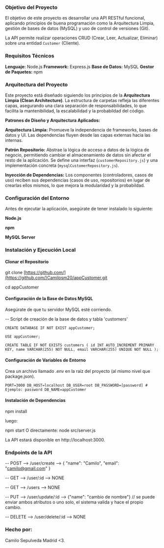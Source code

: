 ### Objetivo del Proyecto

El objetivo de este proyecto es desarrollar una API RESTful funcional, aplicando principios de buena programación como la Arquitectura Limpia, gestión de bases de datos (MySQL) y uso de control de versiones (Git).

La API permite realizar operaciones CRUD (Crear, Leer, Actualizar, Eliminar) sobre una entidad `Customer` (Cliente).

### Requisitos Técnicos

**Lenguaje:** Node.js
**Framework:** Express.js
**Base de Datos:** MySQL
**Gestor de Paquetes:** npm

### Arquitectura del Proyecto

Este proyecto está diseñado siguiendo los principios de la **Arquitectura Limpia (Clean Architecture)**. La estructura de carpetas refleja las diferentes capas, asegurando una clara separación de responsabilidades, lo que facilita la mantenibilidad, la escalabilidad y la probabildad del código.

**Patrones de Diseño y Arquitectura Aplicados:**

**Arquitectura Limpia:** Promueve la independencia de frameworks, bases de datos y UI. Las dependencias fluyen desde las capas externas hacia las internas.

**Patrón Repositorio:** Abstrae la lógica de acceso a datos de la lógica de negocio, permitiendo cambiar el almacenamiento de datos sin afectar el resto de la aplicación. Se define una interfaz (`customerRepository.js`) y una implementación concreta (`mysqlCustomerRepository.js`).

**Inyección de Dependencias:** Los componentes (controladores, casos de uso) reciben sus dependencias (casos de uso, repositorios) en lugar de crearlas ellos mismos, lo que mejora la modularidad y la probabildad.

### Configuración del Entorno

Antes de ejecutar la aplicación, asegúrate de tener instalado lo siguiente:

**Node.js**

**npm**

**MySQL Server**

### Instalación y Ejecución Local

#### Clonar el Repositorio

git clone [https://github.com/](https://github.com/)Camilosm20/appCustomer.git

cd appCustomer

#### Configuración de la Base de Datos MySQL

Asegúrate de que tu servidor MySQL esté corriendo.

-- Script de creación de la base de datos y tabla 'customers'

`CREATE DATABASE IF NOT EXIST appCustomer;`

`USE appCustomer;`

`CREATE TABLE IF NOT EXISTS customers (
    id INT AUTO_INCREMENT PRIMARY KEY,
    name VARCHAR(255) NOT NULL,
    email VARCHAR(255) UNIQUE NOT NULL
);`

#### Configuración de Variables de Entorno

Crea un archivo llamado .env en la raíz del proyecto (al mismo nivel que package.json).

`PORT=3000
DB_HOST=localhost
DB_USER=root
DB_PASSWORD=[password] # Ejemplo: password
DB_NAME=appCustomer`

#### Instalación de Dependencias

npm install

luego:

npm start
O directamente: node src/server.js

La API estará disponible en http://localhost:3000.

### Endpoints de la API

-- POST --> /user/create --> { "name": "Camilo", "email": "camilo@gmail.com" }

-- GET --> /user/:id --> NONE

-- GET --> /users --> NONE

-- PUT --> /user/update/:id --> {"name": "cambio de nombre"} // se puede enviar ambos atributos o uno solo, el sistema valida y hace el propio cambio.

-- DELETE --> /user/delete/:id --> NONE

### Hecho por:

Camilo Sepulveda Madrid <3.

